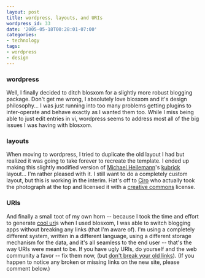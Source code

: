 ```yaml
---
layout: post
title: wordpress, layouts, and URIs
wordpress_id: 33
date: '2005-05-18T00:28:01-07:00'
categories:
- technology
tags:
- wordpress
- design
---
```

### wordpress ###

Well, I finally decided to ditch blosxom for a slightly more robust blogging package.  Don't get me wrong, I absolutely
love blosxom and it's design philosophy... I was just running into too many problems getting plugins to inter-operate
and behave exactly as I wanted them too.  While I miss being able to just edit entries in vi, wordpress seems to address
most all of the big issues I was having with blosxom.

### layouts ###

When moving to wordpress, I tried to duplicate the old layout I had but realized it was going to take forever to
recreate the template.  I ended up making this slightly modified version of [Michael Heilemann][]'s [kubrick][]
layout... I'm rather pleased with it.  I still want to do a completely custom layout, but this is working in the
interim.  Hat's off to [Ciro][] who actually took the photograph at the top and licensed it with a [creative commons][]
license. 

### URIs ###

And finally a small toot of my own horn -- because I took the time and effort to generate [cool uri][]s when I used
blosxom, I was able to switch blogging apps without breaking any links (that I'm aware of).  I'm using a completely
different system, written in a different language, using a different storage mechanism for the data, and it's all
seamless to the end user -- that's the way URIs were meant to be.  If you have ugly URIs, do yourself and the web
community a favor -- fix them now, (but [don't break your old links][broken urls]).  (If you happen to notice any broken
or missing links on the new site, please comment below.)

[michael heilemann]: http://binarybonsai.com/
[kubrick]: http://binarybonsai.com/kubrick/
[ciro]: http://www.flickr.com/photos/ciro/
[creative commons]: http://www.creativecommons.com/
[cool uri]: http://www.w3.org/Provider/Style/URI.html
[broken urls]: http://willnorris.com/2005/01/cooluris
